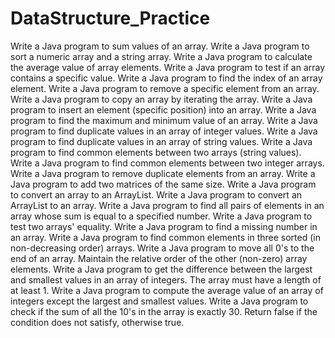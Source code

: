 # DataStructure_Practice
Write a Java program to sum values of an array.
Write a Java program to sort a numeric array and a string array.
Write a Java program to calculate the average value of array elements.
Write a Java program to test if an array contains a specific value.
Write a Java program to find the index of an array element.
Write a Java program to remove a specific element from an array.
Write a Java program to copy an array by iterating the array.
Write a Java program to insert an element (specific position) into an array.
Write a Java program to find the maximum and minimum value of an array.
Write a Java program to find duplicate values in an array of integer values.
Write a Java program to find duplicate values in an array of string values.
Write a Java program to find common elements between two arrays (string values).
Write a Java program to find common elements between two integer arrays.
Write a Java program to remove duplicate elements from an array.
Write a Java program to add two matrices of the same size.
Write a Java program to convert an array to an ArrayList.
Write a Java program to convert an ArrayList to an array.
Write a Java program to find all pairs of elements in an array whose sum is equal to a specified number.
Write a Java program to test two arrays' equality.
Write a Java program to find a missing number in an array.
Write a Java program to find common elements in three sorted (in non-decreasing order) arrays.
Write a Java program to move all 0's to the end of an array. Maintain the relative order of the other (non-zero) array elements.
Write a Java program to get the difference between the largest and smallest values in an array of integers. The array must have a length of at least 1.
Write a Java program to compute the average value of an array of integers except the largest and smallest values.
Write a Java program to check if the sum of all the 10's in the array is exactly 30. Return false if the condition does not satisfy, otherwise true.